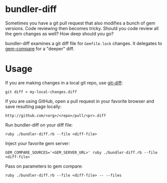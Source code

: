 # bundler-diff

Sometimes you have a git pull request that also modifies a bunch of gem versions.
Code reviewing then becomes tricky. Should you code review all the gem changes as well?
How deep should you go?

bundler-diff examines a git diff file for `Gemfile.lock` changes.
It delegates to [gem-compare](https://github.com/fedora-ruby/gem-compare) for a "deeper" diff.

# Usage

If you are making changes in a local git repo, use [git-diff](https://git-scm.com/docs/git-diff):

    git diff > my-local-changes.diff

If you are using GitHub, open a pull request in your favorite browser and save resulting page locally:

    http://github.com/<org>/<repo>/pull/<pr>.diff

Run bundler-diff on your diff file:

    ruby ./bundler-diff.rb --file <diff-file>

Inject your favorite gem server:

    GEM_COMPARE_SOURCES='<GEM_SERVER_URL>' ruby ./bundler-diff.rb --file <diff-file>

Pass on parameters to gem compare:

    ruby ./bundler-diff.rb --file <diff-file> -- --files
